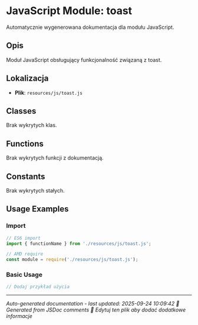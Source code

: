 # JavaScript Module: toast

Automatycznie wygenerowana dokumentacja dla modułu JavaScript.

## Opis
Moduł JavaScript obsługujący funkcjonalność związaną z toast.

## Lokalizacja
- **Plik**: `resources/js/toast.js`




## Classes
Brak wykrytych klas.

## Functions
Brak wykrytych funkcji z dokumentacją.

## Constants
Brak wykrytych stałych.

## Usage Examples

### Import
```javascript
// ES6 import
import { functionName } from './resources/js/toast.js';

// AMD require
const module = require('./resources/js/toast.js');
```

### Basic Usage
```javascript
// Dodaj przykład użycia
```

---
*Auto-generated documentation - last updated: 2025-09-24 10:09:42*
*🤖 Generated from JSDoc comments*
*📝 Edytuj ten plik aby dodać dodatkowe informacje*